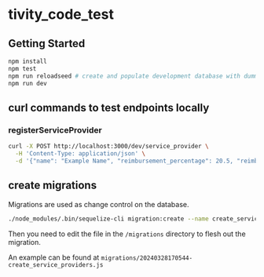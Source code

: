 # tivity_code_test

## Getting Started
```bash
npm install
npm test
npm run reloadseed # create and populate development database with dummy data
npm run dev
```

## curl commands to test endpoints locally
### registerServiceProvider
```bash
curl -X POST http://localhost:3000/dev/service_provider \
  -H 'Content-Type: application/json' \
  -d '{"name": "Example Name", "reimbursement_percentage": 20.5, "reimbursement_cadence": "monthly"}'
```

## create migrations
Migrations are used as change control on the database.

```bash
./node_modules/.bin/sequelize-cli migration:create --name create_service_providers
```

Then you need to edit the file in the `/migrations` directory to flesh out the migration.

An example can be found at `migrations/20240328170544-create_service_providers.js`
